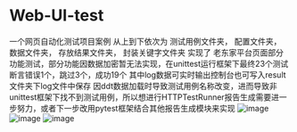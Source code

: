 # Web-UI-test
一个网页自动化测试项目案例
从上到下依次为 测试用例文件夹， 配置文件夹， 数据文件夹， 存放结果文件夹， 封装关键字文件夹
实现了 老东家平台页面部分功能测试，部分功能因数据加密暂无法实现，在unittest运行框架下最终23个测试断言错误1个，跳过3个，成功19个
其中log数据可实时输出控制台也可写入result文件夹下log文件中保存
因ddt数据加载时导致测试用例名称改变，进而导致非unittest框架下找不到测试用例，所以想进行HTTPTestRunner报告生成需要进一步努力，或者下一步改用pytest框架结合其他报告生成模块来实现
![image](https://user-images.githubusercontent.com/64000814/169347768-2aa349ac-700d-440e-a82e-eef8a6f326d6.png)
![image](https://user-images.githubusercontent.com/64000814/169347507-f386d02c-73a1-4fd0-9b5b-e57852d83232.png)
![image](https://user-images.githubusercontent.com/64000814/169347618-9086a547-17e5-4e5c-8c76-41cc3d45b45a.png)
